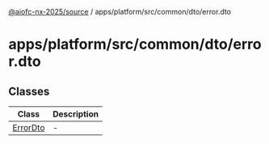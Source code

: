 [@aiofc-nx-2025/source](../../../../../../index.md) / apps/platform/src/common/dto/error.dto

# apps/platform/src/common/dto/error.dto

## Classes

| Class | Description |
| ------ | ------ |
| [ErrorDto](classes/ErrorDto.md) | - |
